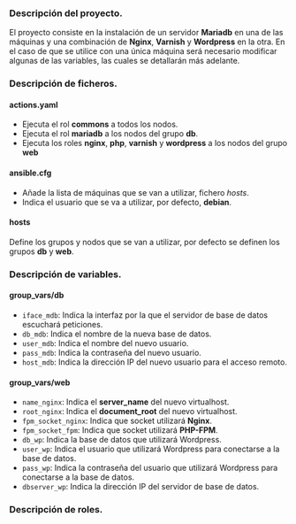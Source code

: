 ### Descripción del proyecto.
El proyecto consiste en la instalación de un servidor **Mariadb** en una de las máquinas y una combinación de **Nginx**, **Varnish** y **Wordpress** en la otra. En el caso de que se utilice con una única máquina será necesario modificar algunas de las variables, las cuales se detallarán más adelante.

### Descripción de ficheros.
#### actions.yaml
- Ejecuta el rol **commons** a todos los nodos.
- Ejecuta el rol **mariadb** a los nodos del grupo **db**.
- Ejecuta los roles **nginx**, **php**, **varnish** y **wordpress** a los nodos del grupo **web**

#### ansible.cfg
- Añade la lista de máquinas que se van a utilizar, fichero _hosts_.
- Indica el usuario que se va a utilizar, por defecto, **debian**.

#### hosts
Define los grupos y nodos que se van a utilizar, por defecto se definen los grupos **db** y **web**.

### Descripción de variables.
#### group_vars/db
- `iface_mdb`: Indica la interfaz por la que el servidor de base de datos escuchará peticiones.
- `db_mdb`: Indica el nombre de la nueva base de datos.
- `user_mdb`: Indica el nombre del nuevo usuario.
- `pass_mdb`: Indica la contraseña del nuevo usuario.
- `host_mdb`: Indica la dirección IP del nuevo usuario para el acceso remoto.

#### group_vars/web
- `name_nginx`: Indica el **server_name** del nuevo virtualhost.
- `root_nginx`: Indica el **document_root** del nuevo virtualhost.
- `fpm_socket_nginx`: Indica que socket utilizará **Nginx**.
- `fpm_socket_fpm`: Indica que socket utilizará **PHP-FPM**.
- `db_wp`: Indica la base de datos que utilizará Wordpress.
- `user_wp`: Indica el usuario que utilizará Wordpress para conectarse a la base de datos.
- `pass_wp`: Indica la contraseña del usuario que utilizará Wordpress para conectarse a la base de datos.
- `dbserver_wp`: Indica la dirección IP del servidor de base de datos.

### Descripción de roles.
